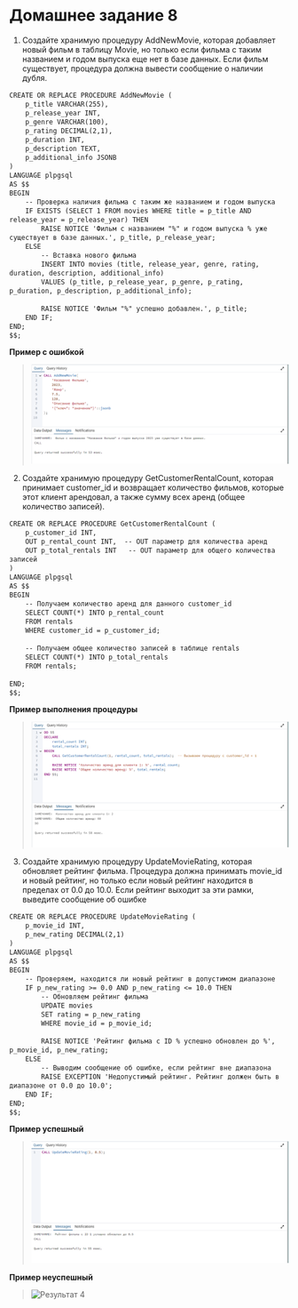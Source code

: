 # Домашнее задание 8

1. Создайте хранимую процедуру AddNewMovie, которая добавляет новый фильм в таблицу Movie, но только если фильма с таким названием и годом выпуска еще нет в базе данных. Если фильм существует, процедура должна вывести сообщение о наличии дубля.

```
CREATE OR REPLACE PROCEDURE AddNewMovie (
    p_title VARCHAR(255),
    p_release_year INT,
    p_genre VARCHAR(100),
    p_rating DECIMAL(2,1),
    p_duration INT,
    p_description TEXT,
    p_additional_info JSONB
)
LANGUAGE plpgsql
AS $$
BEGIN
    -- Проверка наличия фильма с таким же названием и годом выпуска
    IF EXISTS (SELECT 1 FROM movies WHERE title = p_title AND release_year = p_release_year) THEN
        RAISE NOTICE 'Фильм с названием "%" и годом выпуска % уже существует в базе данных.', p_title, p_release_year;
    ELSE
        -- Вставка нового фильма
        INSERT INTO movies (title, release_year, genre, rating, duration, description, additional_info)
        VALUES (p_title, p_release_year, p_genre, p_rating, p_duration, p_description, p_additional_info);

        RAISE NOTICE 'Фильм "%" успешно добавлен.', p_title;
    END IF;
END;
$$;
```

**Пример с ошибкой**

>![Результат 1](/err_proc.png)



2. Создайте хранимую процедуру GetCustomerRentalCount, которая принимает customer_id и возвращает количество фильмов, которые этот клиент арендовал, а также сумму всех аренд (общее количество записей).

```
CREATE OR REPLACE PROCEDURE GetCustomerRentalCount (
    p_customer_id INT,
    OUT p_rental_count INT,  -- OUT параметр для количества аренд
    OUT p_total_rentals INT   -- OUT параметр для общего количества записей
)
LANGUAGE plpgsql
AS $$
BEGIN
    -- Получаем количество аренд для данного customer_id
    SELECT COUNT(*) INTO p_rental_count
    FROM rentals
    WHERE customer_id = p_customer_id;

    -- Получаем общее количество записей в таблице rentals
    SELECT COUNT(*) INTO p_total_rentals
    FROM rentals;

END;
$$;
```

**Пример выполнения процедуры**

>![Результат 2](/procedure.png)

3. Создайте хранимую процедуру UpdateMovieRating, которая обновляет рейтинг фильма. Процедура должна принимать movie_id и новый рейтинг, но только если новый рейтинг находится в пределах от 0.0 до 10.0. Если рейтинг выходит за эти рамки, выведите сообщение об ошибке

```
CREATE OR REPLACE PROCEDURE UpdateMovieRating (
    p_movie_id INT,
    p_new_rating DECIMAL(2,1)
)
LANGUAGE plpgsql
AS $$
BEGIN
    -- Проверяем, находится ли новый рейтинг в допустимом диапазоне
    IF p_new_rating >= 0.0 AND p_new_rating <= 10.0 THEN
        -- Обновляем рейтинг фильма
        UPDATE movies
        SET rating = p_new_rating
        WHERE movie_id = p_movie_id;

        RAISE NOTICE 'Рейтинг фильма с ID % успешно обновлен до %', p_movie_id, p_new_rating;
    ELSE
        -- Выводим сообщение об ошибке, если рейтинг вне диапазона
        RAISE EXCEPTION 'Недопустимый рейтинг. Рейтинг должен быть в диапазоне от 0.0 до 10.0';
    END IF;
END;
$$;
```
**Пример успешный**

>![Результат 3](/proc1.png)

**Пример неуспешный**

>![Результат 4](/proс2.png)

